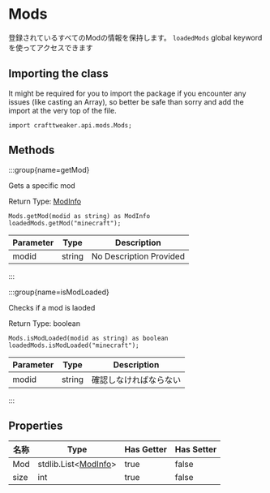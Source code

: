 # Mods

登録されているすべてのModの情報を保持します。 `loadedMods` global keyword を使ってアクセスできます

## Importing the class

It might be required for you to import the package if you encounter any issues (like casting an Array), so better be safe than sorry and add the import at the very top of the file.
```zenscript
import crafttweaker.api.mods.Mods;
```


## Methods

:::group{name=getMod}

Gets a specific mod

Return Type: [ModInfo](/vanilla/api/mods/ModInfo)

```zenscript
Mods.getMod(modid as string) as ModInfo
loadedMods.getMod("minecraft");
```

| Parameter | Type   | Description             |
| --------- | ------ | ----------------------- |
| modid     | string | No Description Provided |


:::

:::group{name=isModLoaded}

Checks if a mod is laoded

Return Type: boolean

```zenscript
Mods.isModLoaded(modid as string) as boolean
loadedMods.isModLoaded("minecraft");
```

| Parameter | Type   | Description |
| --------- | ------ | ----------- |
| modid     | string | 確認しなければならない |


:::


## Properties

| 名称   | Type                                                                | Has Getter | Has Setter |
| ---- | ------------------------------------------------------------------- | ---------- | ---------- |
| Mod  | stdlib.List&lt;[ModInfo](/vanilla/api/mods/ModInfo)&gt; | true       | false      |
| size | int                                                                 | true       | false      |


